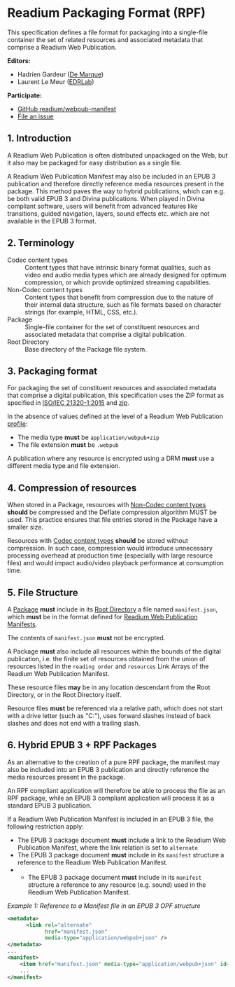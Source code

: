 # Readium Packaging Format (RPF)

This specification defines a file format for packaging into a single-file container the set of related resources and associated metadata that comprise a Readium Web Publication.

**Editors:**

* Hadrien Gardeur ([De Marque](http://www.demarque.com))
* Laurent Le Meur ([EDRLab](http://www.edrlab.org))

**Participate:**

* [GitHub readium/webpub-manifest](https://github.com/readium/webpub-manifest)
* [File an issue](https://github.com/readium/webpub-manifest/issues)


## 1. Introduction

A Readium Web Publication is often distributed unpackaged on the Web, but it also may be packaged for easy distribution as a single file. 

A Readium Web Publication Manifest may also be included in an EPUB 3 publication and therefore directly reference media resources present in the package. This method paves the way to hybrid publications, which can e.g. be both valid EPUB 3 and Divina publications. When played in Divina compliant software, users will benefit from advanced features like transitions, guided navigation, layers, sound effects etc. which are not available in the EPUB 3 format.   

## 2. Terminology 

<dl>
 <dt id="codec">Codec content types</dt>
 <dd>Content types that have intrinsic binary format qualities, such as video and audio media types which are already designed for optimum compression, or which provide optimized streaming capabilities.</dd>
 <dt id="non-codec">Non-Codec content types</dt>
 <dd>Content types that benefit from compression due to the nature of their internal data structure, such as file formats based on character strings (for example, HTML, CSS, etc.).</dd>
 <dt id="package">Package</dt>
 <dd>Single-file container for the set of constituent resources and associated metadata that comprise a digital publication.</dd>
 <dt id="root-directory">Root Directory</dt>
 <dd>Base directory of the Package file system.</dd>
</dl>

## 3. Packaging format

For packaging the set of constituent resources and associated metadata that comprise a digital publication, this specification uses the ZIP format as specified in [ISO/IEC 21320-1:2015](http://standards.iso.org/ittf/PubliclyAvailableStandards/c060101_ISO_IEC_21320-1_2015.zip) and [zip](https://pkware.cachefly.net/webdocs/casestudies/APPNOTE.TXT).

In the absence of values defined at the level of a Readium Web Publication [profile](profiles/):

- The media type <strong class="rfc">must</strong> be `application/webpub+zip`
- The file extension <strong class="rfc">must</strong> be `.webpub`

A publication where any resource is encrypted using a DRM <strong class="rfc">must</strong> use a different media type and file extension.

## 4. Compression of resources

When stored in a Package, resources with [Non-Codec content types](#non-codec) <strong class="rfc">should</strong> be compressed and the Deflate compression algorithm MUST be used. This practice ensures that file entries stored in the Package have a smaller size.

Resources with [Codec content types](#codec) <strong class="rfc">should</strong> be stored without compression. In such case, compression would introduce unnecessary processing overhead at production time (especially with large resource files) and would impact audio/video playback performance at consumption time.

## 5. File Structure

A [Package](#package) <strong class="rfc">must</strong> include in its [Root Directory](#root-directory) a file named `manifest.json`, which <strong class="rfc">must</strong> be in the format defined for [Readium Web Publication Manifests](README.md).

The contents of `manifest.json` <strong class="rfc">must</strong> not be encrypted.

A Package <strong class="rfc">must</strong> also include all resources within the bounds of the digital publication, i.e. the finite set of resources obtained from the union of resources listed in the `reading order` and `resources` Link Arrays of the Readium Web Publication Manifest.

These resource files <strong class="rfc">may</strong> be in any location descendant from the Root Directory, or in the Root Directory itself.

Resource files <strong class="rfc">must</strong> be referenced via a relative path, which does not start with a drive letter (such as "C:"), uses forward slashes instead of back slashes and does not end with a trailing slash.


## 6. Hybrid EPUB 3 + RPF Packages

As an alternative to the creation of a pure RPF package, the manifest may also be included into an EPUB 3 publication and directly reference the media resources present in the package.

An RPF compliant application will therefore be able to process the file as an RPF package, while an EPUB 3 compliant application will process it as a standard EPUB 3 publication. 

If a Readium Web Publication Manifest is included in an EPUB 3 file, the following restriction apply:

- The EPUB 3 package document <strong class="rfc">must</strong> include a link to the Readium Web Publication Manifest, where the link relation is set to `alternate`
- The EPUB 3 package document <strong class="rfc">must</strong> include in its `manifest` structure a reference to the Readium Web Publication Manifest.
- - The EPUB 3 package document <strong class="rfc">must</strong> include in its `manifest` structure a reference to any resource (e.g. sound) used in the Readium Web Publication Manifest.


*Example 1: Reference to a Manifest file in an EPUB 3 OPF structure*

```xml
<metadata>
      <link rel="alternate" 
            href="manifest.json" 
            media-type="application/webpub+json" />
</metadata>
...
<manifest>
    <item href="manifest.json" media-type="application/webpub+json" id="rwpm"/>
    ...
</manifest>
```
